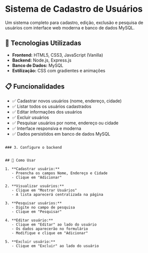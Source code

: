 # Sistema de Cadastro de Usuários

Um sistema completo para cadastro, edição, exclusão e pesquisa de usuários com interface web moderna e banco de dados MySQL.

## 🚀 Tecnologias Utilizadas

- **Frontend:** HTML5, CSS3, JavaScript (Vanilla)
- **Backend:** Node.js, Express.js
- **Banco de Dados:** MySQL
- **Estilização:** CSS com gradientes e animações

## 📋 Funcionalidades

- ✅ Cadastrar novos usuários (nome, endereço, cidade)
- ✅ Listar todos os usuários cadastrados
- ✅ Editar informações dos usuários
- ✅ Excluir usuários
- ✅ Pesquisar usuários por nome, endereço ou cidade
- ✅ Interface responsiva e moderna
- ✅ Dados persistidos em banco de dados MySQL

```

### 3. Configure o backend


## 🎯 Como Usar

1. **Cadastrar usuário:**
   - Preencha os campos Nome, Endereço e Cidade
   - Clique em "Adicionar"

2. **Visualizar usuários:**
   - Clique em "Mostrar Usuários"
   - A lista aparecerá centralizada na página

3. **Pesquisar usuários:**
   - Digite no campo de pesquisa
   - Clique em "Pesquisar"

4. **Editar usuário:**
   - Clique em "Editar" ao lado do usuário
   - Os dados aparecerão no formulário
   - Modifique e clique em "Adicionar"

5. **Excluir usuário:**
   - Clique em "Excluir" ao lado do usuário
